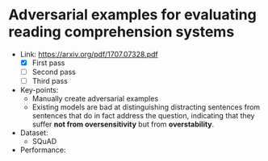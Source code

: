 # **Adversarial examples for evaluating reading comprehension systems**

- Link: https://arxiv.org/pdf/1707.07328.pdf
  - [x] First pass
  - [ ] Second pass
  - [ ] Third pass
- Key-points:
  - Manually create adversarial examples
  - Existing models are bad at distinguishing distracting sentences from sentences that do in fact address the question, indicating that they suffer **not from oversensitivity** but from **overstability**.
- Dataset:
  - SQuAD
- Performance:

